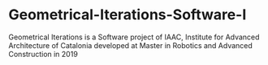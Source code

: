# Geometrical-Iterations-Software-I
Geometrical Iterations is a Software project of IAAC, Institute for Advanced Architecture of Catalonia developed at Master in Robotics and Advanced Construction in 2019
